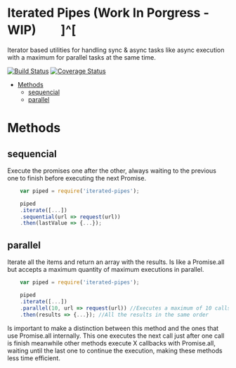 # Iterated Pipes (Work In Porgress - WIP)　　]^[

Iterator based utilities for handling sync & async tasks like async execution with a maximum for parallel tasks at the same time.

[![Build Status](https://travis-ci.org/DavidBM/iterated-pipes.svg?branch=master)](https://travis-ci.org/DavidBM/iterated-pipes)
[![Coverage Status](https://coveralls.io/repos/DavidBM/iterated-pipes/badge.svg?branch=master)](https://coveralls.io/r/DavidBM/iterated-pipes?branch=master)

<!-- MarkdownTOC autolink=true autoanchor=true bracket=round depth=0 -->

- [Methods](#methods)
	- [sequencial](#sequencial)
	- [parallel](#parallel)

<!-- /MarkdownTOC -->

<a name="methods"></a>
# Methods

<a name="sequencial"></a>
## sequencial

Execute the promises one after the other, always waiting to the previous one to finish before executing the next Promise.

```javascript
	var piped = require('iterated-pipes');

	piped
	.iterate([...])
	.sequential(url => request(url))
	.then(lastValue => {...});
```

<a name="parallel"></a>
## parallel

Iterate all the items and return an array with the results. Is like a Promise.all but accepts a maximum quantity of maximum executions in parallel.

```javascript
	var piped = require('iterated-pipes');

	piped
	.iterate([...])
	.parallel(10, url => request(url)) //Executes a maximum of 10 calls at a time. When one call ends, call the next one
	.then(results => {...}); //All the results in the same order
```

Is important to make a distinction between this method and the ones that use Promise.all internally. This one executes the next call just after one call is finish meanwhile other methods execute X callbacks with Promise.all, waiting until the last one to continue the execution, making these methods less time efficient.
